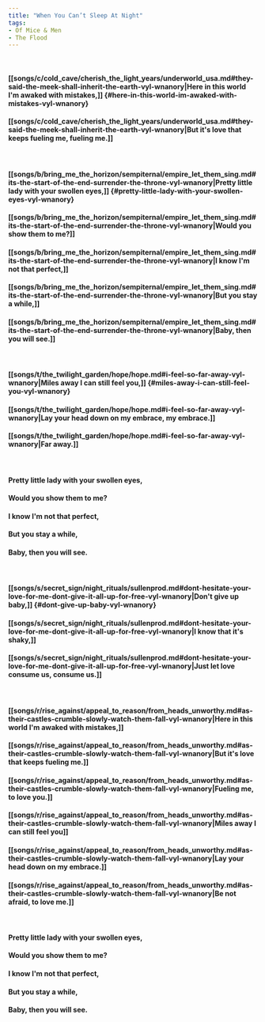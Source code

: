 ```yaml
---
title: "When You Can’t Sleep At Night"
tags:
- Of Mice & Men
- The Flood
---
```

&nbsp;
#### [[songs/c/cold_cave/cherish_the_light_years/underworld_usa.md#they-said-the-meek-shall-inherit-the-earth-vyl-wnanory|Here in this world I'm awaked with mistakes,]] {#here-in-this-world-im-awaked-with-mistakes-vyl-wnanory}
#### [[songs/c/cold_cave/cherish_the_light_years/underworld_usa.md#they-said-the-meek-shall-inherit-the-earth-vyl-wnanory|But it's love that keeps fueling me, fueling me.]]
&nbsp;
#### [[songs/b/bring_me_the_horizon/sempiternal/empire_let_them_sing.md#its-the-start-of-the-end-surrender-the-throne-vyl-wnanory|Pretty little lady with your swollen eyes,]] {#pretty-little-lady-with-your-swollen-eyes-vyl-wnanory}
#### [[songs/b/bring_me_the_horizon/sempiternal/empire_let_them_sing.md#its-the-start-of-the-end-surrender-the-throne-vyl-wnanory|Would you show them to me?]]
#### [[songs/b/bring_me_the_horizon/sempiternal/empire_let_them_sing.md#its-the-start-of-the-end-surrender-the-throne-vyl-wnanory|I know I'm not that perfect,]]
#### [[songs/b/bring_me_the_horizon/sempiternal/empire_let_them_sing.md#its-the-start-of-the-end-surrender-the-throne-vyl-wnanory|But you stay a while,]]
#### [[songs/b/bring_me_the_horizon/sempiternal/empire_let_them_sing.md#its-the-start-of-the-end-surrender-the-throne-vyl-wnanory|Baby, then you will see.]]
&nbsp;
#### [[songs/t/the_twilight_garden/hope/hope.md#i-feel-so-far-away-vyl-wnanory|Miles away I can still feel you,]] {#miles-away-i-can-still-feel-you-vyl-wnanory}
#### [[songs/t/the_twilight_garden/hope/hope.md#i-feel-so-far-away-vyl-wnanory|Lay your head down on my embrace, my embrace.]]
#### [[songs/t/the_twilight_garden/hope/hope.md#i-feel-so-far-away-vyl-wnanory|Far away.]]
&nbsp;
#### Pretty little lady with your swollen eyes,
#### Would you show them to me?
#### I know I'm not that perfect,
#### But you stay a while,
#### Baby, then you will see.
&nbsp;
#### [[songs/s/secret_sign/night_rituals/sullenprod.md#dont-hesitate-your-love-for-me-dont-give-it-all-up-for-free-vyl-wnanory|Don't give up baby,]] {#dont-give-up-baby-vyl-wnanory}
#### [[songs/s/secret_sign/night_rituals/sullenprod.md#dont-hesitate-your-love-for-me-dont-give-it-all-up-for-free-vyl-wnanory|I know that it's shaky,]]
#### [[songs/s/secret_sign/night_rituals/sullenprod.md#dont-hesitate-your-love-for-me-dont-give-it-all-up-for-free-vyl-wnanory|Just let love consume us, consume us.]]
&nbsp;
#### [[songs/r/rise_against/appeal_to_reason/from_heads_unworthy.md#as-their-castles-crumble-slowly-watch-them-fall-vyl-wnanory|Here in this world I'm awaked with mistakes,]]
#### [[songs/r/rise_against/appeal_to_reason/from_heads_unworthy.md#as-their-castles-crumble-slowly-watch-them-fall-vyl-wnanory|But it's love that keeps fueling me.]]
#### [[songs/r/rise_against/appeal_to_reason/from_heads_unworthy.md#as-their-castles-crumble-slowly-watch-them-fall-vyl-wnanory|Fueling me, to love you.]]
#### [[songs/r/rise_against/appeal_to_reason/from_heads_unworthy.md#as-their-castles-crumble-slowly-watch-them-fall-vyl-wnanory|Miles away I can still feel you]]
#### [[songs/r/rise_against/appeal_to_reason/from_heads_unworthy.md#as-their-castles-crumble-slowly-watch-them-fall-vyl-wnanory|Lay your head down on my embrace.]]
#### [[songs/r/rise_against/appeal_to_reason/from_heads_unworthy.md#as-their-castles-crumble-slowly-watch-them-fall-vyl-wnanory|Be not afraid, to love me.]]
&nbsp;
#### Pretty little lady with your swollen eyes,
#### Would you show them to me?
#### I know I'm not that perfect,
#### But you stay a while,
#### Baby, then you will see.

